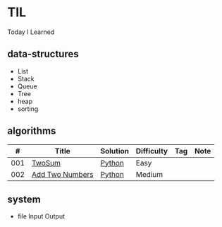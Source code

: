 # TIL
Today I Learned


## data-structures

* List
* Stack
* Queue
* Tree
* heap
* sorting


## algorithms
|  #  | Title                  |  Solution       | Difficulty    | Tag          | Note|
|-----|----------------------- | --------------- | ------------- |--------------|-----|
001 | [TwoSum](https://leetcode.com/problems/two-sum/) | [Python](./algorithms/TwoSum) | Easy         |||
002 | [Add Two Numbers](https://leetcode.com/problems/add-two-numbers/) | [Python](./algorithms/AddTwoNumbers) | Medium         |||


## system

* file Input Output
